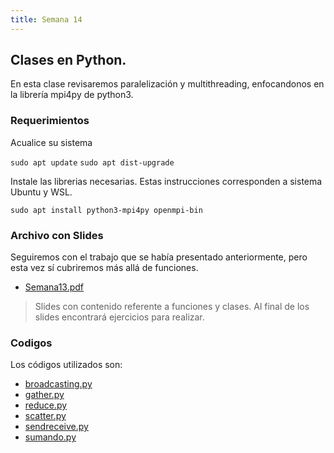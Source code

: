 ```yaml
---
title: Semana 14
---
```

## Clases en Python.

En esta clase revisaremos paralelización y multithreading, enfocandonos en la librería mpi4py de python3.

### Requerimientos

Acualice su sistema 

`sudo apt update`
`sudo apt dist-upgrade`

Instale las librerias necesarias. Estas instrucciones corresponden a sistema Ubuntu y WSL.

`sudo apt install python3-mpi4py openmpi-bin`


### Archivo con Slides

Seguiremos con el trabajo que se había presentado anteriormente, pero esta vez sí cubriremos más allá de funciones.

* [Semana13.pdf](/lectures/Sesion12.pdf)
> Slides con contenido referente a funciones y clases. Al final de los slides encontrará ejercicios para realizar.

### Codigos

Los códigos utilizados son:

* [broadcasting.py](/codes/mpi4py/broadcasting.py)
* [gather.py](/codes/mpi4py/gather.py)
* [reduce.py](/codes/mpi4py/reduce.py)
* [scatter.py](/codes/mpi4py/scatter.py)
* [sendreceive.py](/codes/mpi4py/sendreceive.py)
* [sumando.py](/codes/mpi4py/sumando.py)

